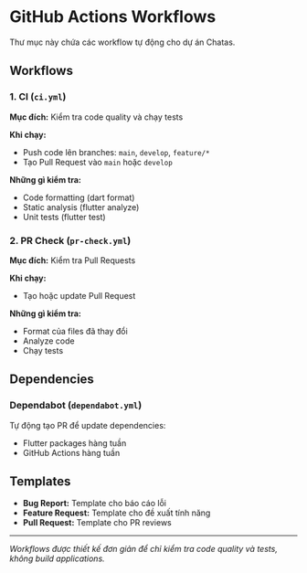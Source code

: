 # GitHub Actions Workflows

Thư mục này chứa các workflow tự động cho dự án Chatas.

## Workflows

### 1. CI (`ci.yml`)
**Mục đích:** Kiểm tra code quality và chạy tests

**Khi chạy:**
- Push code lên branches: `main`, `develop`, `feature/*`
- Tạo Pull Request vào `main` hoặc `develop`

**Những gì kiểm tra:**
- Code formatting (dart format)
- Static analysis (flutter analyze)  
- Unit tests (flutter test)

### 2. PR Check (`pr-check.yml`)
**Mục đích:** Kiểm tra Pull Requests

**Khi chạy:**
- Tạo hoặc update Pull Request

**Những gì kiểm tra:**
- Format của files đã thay đổi
- Analyze code
- Chạy tests

## Dependencies

### Dependabot (`dependabot.yml`)
Tự động tạo PR để update dependencies:
- Flutter packages hàng tuần
- GitHub Actions hàng tuần

## Templates

- **Bug Report:** Template cho báo cáo lỗi
- **Feature Request:** Template cho đề xuất tính năng  
- **Pull Request:** Template cho PR reviews

---

*Workflows được thiết kế đơn giản để chỉ kiểm tra code quality và tests, không build applications.*
